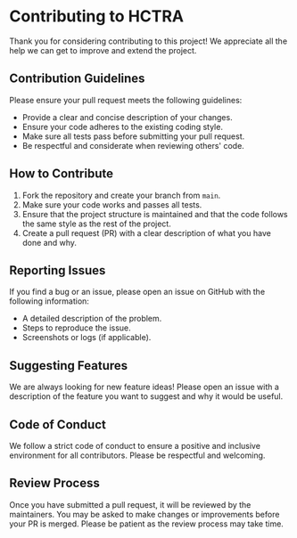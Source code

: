 # Contributing to HCTRA

Thank you for considering contributing to this project! We appreciate all the help we can get to improve and extend the project.

## Contribution Guidelines

Please ensure your pull request meets the following guidelines:
- Provide a clear and concise description of your changes.
- Ensure your code adheres to the existing coding style.
- Make sure all tests pass before submitting your pull request.
- Be respectful and considerate when reviewing others' code.

## How to Contribute

1. Fork the repository and create your branch from `main`.
2. Make sure your code works and passes all tests.
3. Ensure that the project structure is maintained and that the code follows the same style as the rest of the project.
4. Create a pull request (PR) with a clear description of what you have done and why.

## Reporting Issues

If you find a bug or an issue, please open an issue on GitHub with the following information:
- A detailed description of the problem.
- Steps to reproduce the issue.
- Screenshots or logs (if applicable).

## Suggesting Features

We are always looking for new feature ideas! Please open an issue with a description of the feature you want to suggest and why it would be useful.

## Code of Conduct

We follow a strict code of conduct to ensure a positive and inclusive environment for all contributors. Please be respectful and welcoming.

## Review Process

Once you have submitted a pull request, it will be reviewed by the maintainers. You may be asked to make changes or improvements before your PR is merged. Please be patient as the review process may take time.
